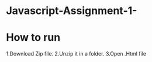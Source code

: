 # Javascript-Assignment-1-
# How to run
1.Download Zip file.
2.Unzip it in a folder.
3.Open .Html file
